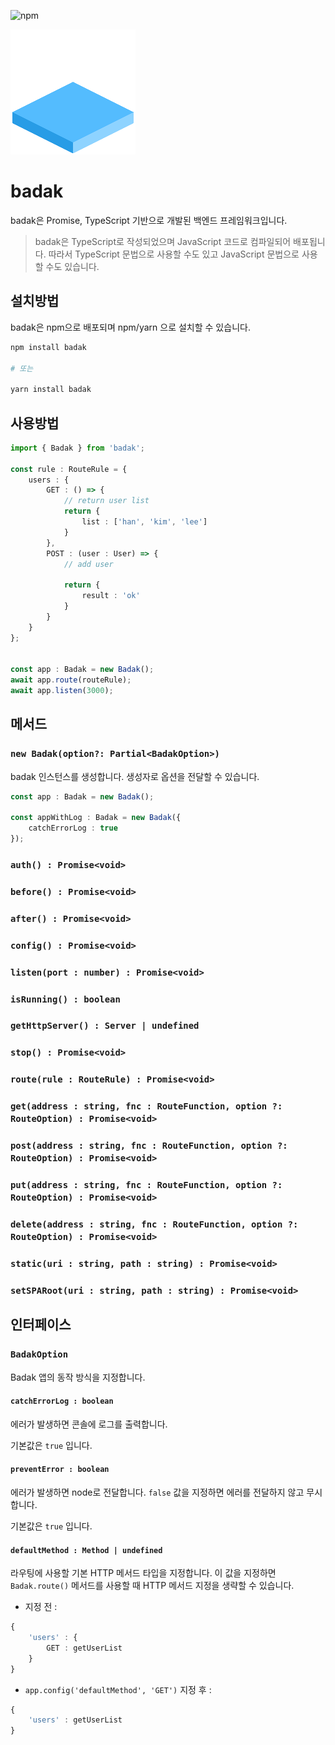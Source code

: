 ![npm](https://img.shields.io/npm/v/badak?logo=npm)

![logo](https://github.com/han41858/badak/raw/master/docs/logo/badak_200.png)

# badak

badak은 Promise, TypeScript 기반으로 개발된 백엔드 프레임워크입니다.

> badak은 TypeScript로 작성되었으며 JavaScript 코드로 컴파일되어 배포됩니다. 따라서 TypeScript 문법으로 사용할 수도 있고 JavaScript 문법으로 사용할 수도 있습니다.

## 설치방법

badak은 npm으로 배포되며 npm/yarn 으로 설치할 수 있습니다.

```bash
npm install badak

# 또는

yarn install badak
```

## 사용방법

```typescript
import { Badak } from 'badak';

const rule : RouteRule = {
	users : {
		GET : () => {
			// return user list
			return {
				list : ['han', 'kim', 'lee']
			}
		},
		POST : (user : User) => {
			// add user

			return {
				result : 'ok'
			}
		}
	}
};


const app : Badak = new Badak();
await app.route(routeRule);
await app.listen(3000);
```

## 메서드

### `new Badak(option?: Partial<BadakOption>)`

badak 인스턴스를 생성합니다. 생성자로 옵션을 전달할 수 있습니다.

```typescript
const app : Badak = new Badak();

const appWithLog : Badak = new Badak({
	catchErrorLog : true
});
```

### `auth() : Promise<void>`

### `before() : Promise<void>`

### `after() : Promise<void>`

### `config() : Promise<void>`

### `listen(port : number) : Promise<void>`

### `isRunning() : boolean`

### `getHttpServer() : Server | undefined`

### `stop() : Promise<void>`

### `route(rule : RouteRule) : Promise<void>`

### `get(address : string, fnc : RouteFunction, option ?: RouteOption) : Promise<void>`

### `post(address : string, fnc : RouteFunction, option ?: RouteOption) : Promise<void>`

### `put(address : string, fnc : RouteFunction, option ?: RouteOption) : Promise<void>`

### `delete(address : string, fnc : RouteFunction, option ?: RouteOption) : Promise<void>`

### `static(uri : string, path : string) : Promise<void>`

### `setSPARoot(uri : string, path : string) : Promise<void>`

## 인터페이스

### `BadakOption`

Badak 앱의 동작 방식을 지정합니다.

#### `catchErrorLog : boolean`

에러가 발생하면 콘솔에 로그를 출력합니다.

기본값은 `true` 입니다.

#### `preventError : boolean`

에러가 발생하면 node로 전달합니다. `false` 값을 지정하면 에러를 전달하지 않고 무시합니다.

기본값은 `true` 입니다.

#### `defaultMethod : Method | undefined`

라우팅에 사용할 기본 HTTP 메서드 타입을 지정합니다. 이 값을 지정하면 `Badak.route()` 메서드를 사용할 때 HTTP 메서드 지정을 생략할 수 있습니다.

- 지정 전 :

```typescript
{
	'users' : {
		GET : getUserList
	}
}
```

- `app.config('defaultMethod', 'GET')` 지정 후 :

```typescript
{
	'users' : getUserList
}
```

